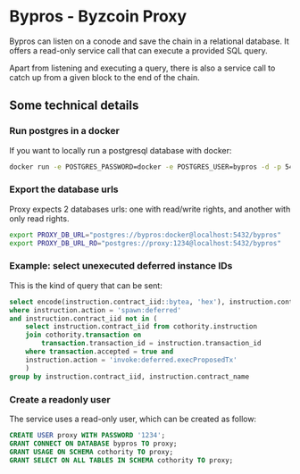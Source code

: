 # Bypros - Byzcoin Proxy

Bypros can listen on a conode and save the chain in a relational database. It
offers a read-only service call that can execute a provided SQL query.

Apart from listening and executing a query, there is also a service call to
catch up from a given block to the end of the chain.

## Some technical details

### Run postgres in a docker

If you want to locally run a postgresql database with docker:

```sh
docker run -e POSTGRES_PASSWORD=docker -e POSTGRES_USER=bypros -d -p 5432:5432 -v ${PWD}/postgres:/var/lib/postgresql/data postgres
```

### Export the database urls

Proxy expects 2 databases urls: one with read/write rights, and another with
only read rights.

```sh
export PROXY_DB_URL="postgres://bypros:docker@localhost:5432/bypros"
export PROXY_DB_URL_RO="postgres://proxy:1234@localhost:5432/bypros"
```

### Example: select unexecuted deferred instance IDs

This is the kind of query that can be sent:

```sql
select encode(instruction.contract_iid::bytea, 'hex'), instruction.contract_name from cothority.instruction
where instruction.action = 'spawn:deferred'
and instruction.contract_iid not in (
	select instruction.contract_iid from cothority.instruction
	join cothority.transaction on
		transaction.transaction_id = instruction.transaction_id
	where transaction.accepted = true and
	instruction.action = 'invoke:deferred.execProposedTx'
	)
group by instruction.contract_iid, instruction.contract_name
```

### Create a readonly user

The service uses a read-only user, which can be created as follow:

```sql
CREATE USER proxy WITH PASSWORD '1234';
GRANT CONNECT ON DATABASE bypros TO proxy;
GRANT USAGE ON SCHEMA cothority TO proxy;
GRANT SELECT ON ALL TABLES IN SCHEMA cothority TO proxy;
```
